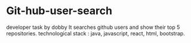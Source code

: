 # Git-hub-user-search
developer task by dobby
It searches github users and show their top 5 repositories.
technological stack : java, javascript, react, html, bootstrap.
